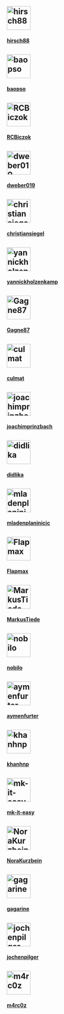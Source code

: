 <div class="features">
  <a href="https://github.com/hirsch88" class="feature">
    <h2>
      <img src="https://avatars.githubusercontent.com/u/6384499?v=4" alt="hirsch88" style="width: 64px;">
    </h2>
    <h4>hirsch88</h4>
  </a>
  <a href="https://github.com/baopso" class="feature">
    <h2>
      <img src="https://avatars.githubusercontent.com/u/6236843?v=4" alt="baopso" style="width: 64px;">
    </h2>
    <h4>baopso</h4>
  </a>
  <a href="https://github.com/RCBiczok" class="feature">
    <h2>
      <img src="https://avatars.githubusercontent.com/u/538973?v=4" alt="RCBiczok" style="width: 64px;">
    </h2>
    <h4>RCBiczok</h4>
  </a>
  <a href="https://github.com/dweber019" class="feature">
    <h2>
      <img src="https://avatars.githubusercontent.com/u/1021324?v=4" alt="dweber019" style="width: 64px;">
    </h2>
    <h4>dweber019</h4>
  </a>
  <a href="https://github.com/christiansiegel" class="feature">
    <h2>
      <img src="https://avatars.githubusercontent.com/u/13996624?v=4" alt="christiansiegel" style="width: 64px;">
    </h2>
    <h4>christiansiegel</h4>
  </a>
  <a href="https://github.com/yannickholzenkamp" class="feature">
    <h2>
      <img src="https://avatars.githubusercontent.com/u/9351023?v=4" alt="yannickholzenkamp" style="width: 64px;">
    </h2>
    <h4>yannickholzenkamp</h4>
  </a>
  <a href="https://github.com/Gagne87" class="feature">
    <h2>
      <img src="https://avatars.githubusercontent.com/u/29020214?v=4" alt="Gagne87" style="width: 64px;">
    </h2>
    <h4>Gagne87</h4>
  </a>
  <a href="https://github.com/culmat" class="feature">
    <h2>
      <img src="https://avatars.githubusercontent.com/u/638519?v=4" alt="culmat" style="width: 64px;">
    </h2>
    <h4>culmat</h4>
  </a>
  <a href="https://github.com/joachimprinzbach" class="feature">
    <h2>
      <img src="https://avatars.githubusercontent.com/u/4256585?v=4" alt="joachimprinzbach" style="width: 64px;">
    </h2>
    <h4>joachimprinzbach</h4>
  </a>
  <a href="https://github.com/didlika" class="feature">
    <h2>
      <img src="https://avatars.githubusercontent.com/u/80490488?v=4" alt="didlika" style="width: 64px;">
    </h2>
    <h4>didlika</h4>
  </a>
  <a href="https://github.com/mladenplaninicic" class="feature">
    <h2>
      <img src="https://avatars.githubusercontent.com/u/28272339?v=4" alt="mladenplaninicic" style="width: 64px;">
    </h2>
    <h4>mladenplaninicic</h4>
  </a>
  <a href="https://github.com/Flapmax" class="feature">
    <h2>
      <img src="https://avatars.githubusercontent.com/u/47270471?v=4" alt="Flapmax" style="width: 64px;">
    </h2>
    <h4>Flapmax</h4>
  </a>
  <a href="https://github.com/MarkusTiede" class="feature">
    <h2>
      <img src="https://avatars.githubusercontent.com/u/1764012?v=4" alt="MarkusTiede" style="width: 64px;">
    </h2>
    <h4>MarkusTiede</h4>
  </a>
  <a href="https://github.com/nobilo" class="feature">
    <h2>
      <img src="https://avatars.githubusercontent.com/u/11984467?v=4" alt="nobilo" style="width: 64px;">
    </h2>
    <h4>nobilo</h4>
  </a>
  <a href="https://github.com/aymenfurter" class="feature">
    <h2>
      <img src="https://avatars.githubusercontent.com/u/20464460?v=4" alt="aymenfurter" style="width: 64px;">
    </h2>
    <h4>aymenfurter</h4>
  </a>
  <a href="https://github.com/khanhnp" class="feature">
    <h2>
      <img src="https://avatars.githubusercontent.com/u/12724432?v=4" alt="khanhnp" style="width: 64px;">
    </h2>
    <h4>khanhnp</h4>
  </a>
  <a href="https://github.com/mk-it-easy" class="feature">
    <h2>
      <img src="https://avatars.githubusercontent.com/u/14329350?v=4" alt="mk-it-easy" style="width: 64px;">
    </h2>
    <h4>mk-it-easy</h4>
  </a>
  <a href="https://github.com/NoraKurzbein" class="feature">
    <h2>
      <img src="https://avatars.githubusercontent.com/u/16286177?v=4" alt="NoraKurzbein" style="width: 64px;">
    </h2>
    <h4>NoraKurzbein</h4>
  </a>
  <a href="https://github.com/gagarine" class="feature">
    <h2>
      <img src="https://avatars.githubusercontent.com/u/164074?v=4" alt="gagarine" style="width: 64px;">
    </h2>
    <h4>gagarine</h4>
  </a>
  <a href="https://github.com/jochenpilger" class="feature">
    <h2>
      <img src="https://avatars.githubusercontent.com/u/39954544?v=4" alt="jochenpilger" style="width: 64px;">
    </h2>
    <h4>jochenpilger</h4>
  </a>
  <a href="https://github.com/m4rc0z" class="feature">
    <h2>
      <img src="https://avatars.githubusercontent.com/u/20516386?v=4" alt="m4rc0z" style="width: 64px;">
    </h2>
    <h4>m4rc0z</h4>
  </a>
</div>
 